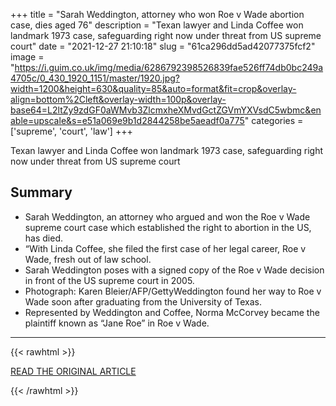 +++
title = "Sarah Weddington, attorney who won Roe v Wade abortion case, dies aged 76"
description = "Texan lawyer and Linda Coffee won landmark 1973 case, safeguarding right now under threat from US supreme court"
date = "2021-12-27 21:10:18"
slug = "61ca296dd5ad42077375fcf2"
image = "https://i.guim.co.uk/img/media/6286792398526839fae526ff74db0bc249a4705c/0_430_1920_1151/master/1920.jpg?width=1200&height=630&quality=85&auto=format&fit=crop&overlay-align=bottom%2Cleft&overlay-width=100p&overlay-base64=L2ltZy9zdGF0aWMvb3ZlcmxheXMvdGctZGVmYXVsdC5wbmc&enable=upscale&s=e51a069e9b1d2844258be5aeadf0a775"
categories = ['supreme', 'court', 'law']
+++

Texan lawyer and Linda Coffee won landmark 1973 case, safeguarding right now under threat from US supreme court

## Summary

- Sarah Weddington, an attorney who argued and won the Roe v Wade supreme court case which established the right to abortion in the US, has died.
- “With Linda Coffee, she filed the first case of her legal career, Roe v Wade, fresh out of law school.
- Sarah Weddington poses with a signed copy of the Roe v Wade decision in front of the US supreme court in 2005.
- Photograph: Karen Bleier/AFP/GettyWeddington found her way to Roe v Wade soon after graduating from the University of Texas.
- Represented by Weddington and Coffee, Norma McCorvey became the plaintiff known as “Jane Roe” in Roe v Wade.

---

{{< rawhtml >}}
  <p class="article-category">
    <a target="_blank" href="https://www.theguardian.com/us-news/2021/dec/26/sarah-weddington-attorney-who-won-roe-v-wade-abortion-case-dies-aged-76">READ THE ORIGINAL ARTICLE</a>
  </p>
{{< /rawhtml >}}
